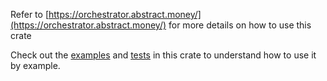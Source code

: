 Refer to [https://orchestrator.abstract.money/](https://orchestrator.abstract.money/) for more details on how to use this crate

Check out the [examples](./examples) and [tests](./tests) in this crate to understand how to use it by example.
